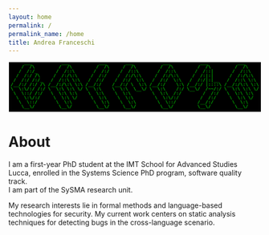 ```yaml
---
layout: home
permalink: /
permalink_name: /home
title: Andrea Franceschi
---
```


<div style="text-align: center; padding: 1px;">
  <img src="./assets/welcome.png" alt="Andrea Franceschi" style="max-width: 100%; height: auto;">
</div>

# About

I am a first-year PhD student at the IMT School for Advanced Studies Lucca, enrolled in the Systems Science PhD program, software quality track.  
I am part of the SySMA research unit.

My research interests lie in formal methods and language-based technologies for security. My current work centers on static analysis techniques for detecting bugs in the cross-language scenario.



